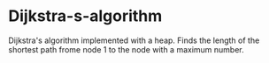 # Dijkstra-s-algorithm

Dijkstra's algorithm implemented with a heap. Finds the length of the shortest path frome node 1 to the node with a maximum number.
